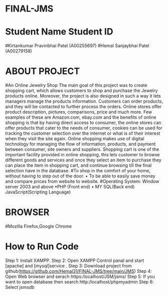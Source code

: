 # FINAL-JMS

# Student Name Student ID
#Kirtankumar Pravinbhai Patel (A00255697)
#Hemal Sanjaybhai Patel (A00279158)
 
# ABOUT PROJECT
#An Online Jewelry Shop The main goal of this project was to create shopping cart, which allows customers to shop and purchase the Jewelry products online. Moreover, the project is also designed in such a way it lets managers manage the products information.  Customers can order products, and they will be contacted to further process the orders.
Online stores offer product description, pictures, comparisons, price and much more. Few examples of these are Amazon.com, ebay.com and the benefits of online shopping is that by having direct access to consumer, the online stores can offer products that cater to the needs of consumer, cookies can be used for tracking the customer selection over the internet or what is of their interest when they visit the site again. Online shopping makes use of digital technology for managing the flow of information, products, and payment between consumer, site owners and suppliers. Shopping cart is one of the important facility provided in online shopping, this lets customer to browse different goods and services and once they select an item to purchase they can place the item in shopping cart, and continue browsing till the final selection have in the database.
#To shop in the comfort of your home, without having to step out of the door. • To be able to easily save money and compare prices from website to website.
#Operating System: Window server 2003 and above •PHP (Front end) • MY SQL(Back end) JavaScript(Scripting Language)

# BROWSER
#Mozilla Firefox,Google Chrome

# How to Run Code 
Step 1: Install XAMPP.
Step 2: Open XAMPP Control panal and start [apache] and [mysql]service .
Step 3: Download project from github(https://github.com/Hemal31/FINAL-JMS/tree/main/JMS)
Step 4: Open Web browser and serach https:/localhost/JSM/jsms/
Step 5: If you want to open database then search http:/localhost/phpmyadmin
Step 6: Select jsmsdb


